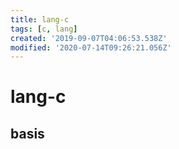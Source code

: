 ```yaml
---
title: lang-c
tags: [c, lang]
created: '2019-09-07T04:06:53.538Z'
modified: '2020-07-14T09:26:21.056Z'
---
```


# lang-c

## basis
